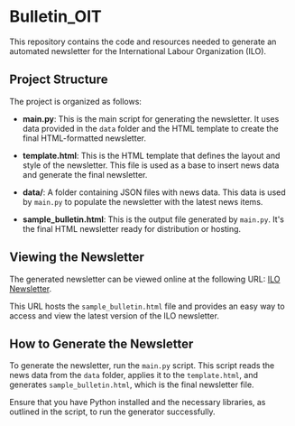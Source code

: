 # Bulletin_OIT

This repository contains the code and resources needed to generate an automated newsletter for the International Labour Organization (ILO).

## Project Structure

The project is organized as follows:

- **main.py**: This is the main script for generating the newsletter. It uses data provided in the `data` folder and the HTML template to create the final HTML-formatted newsletter.

- **template.html**: This is the HTML template that defines the layout and style of the newsletter. This file is used as a base to insert news data and generate the final newsletter.

- **data/**: A folder containing JSON files with news data. This data is used by `main.py` to populate the newsletter with the latest news items.

- **sample_bulletin.html**: This is the output file generated by `main.py`. It's the final HTML newsletter ready for distribution or hosting.

## Viewing the Newsletter

The generated newsletter can be viewed online at the following URL: [ILO Newsletter](https://josuecaldasv.github.io/Bulletin_OIT/sample_bulletin.html).

This URL hosts the `sample_bulletin.html` file and provides an easy way to access and view the latest version of the ILO newsletter.

## How to Generate the Newsletter

To generate the newsletter, run the `main.py` script. This script reads the news data from the `data` folder, applies it to the `template.html`, and generates `sample_bulletin.html`, which is the final newsletter file.

Ensure that you have Python installed and the necessary libraries, as outlined in the script, to run the generator successfully.
